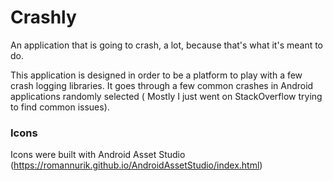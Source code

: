 
# Crashly
An application that is going to crash, a lot, because that's what it's meant to do.

This application is designed in order to be a platform to play with a few crash logging libraries.
It goes through a few common crashes in Android applications randomly selected ( Mostly I just went on StackOverflow trying to find common issues).



### Icons

Icons were built with Android Asset Studio (https://romannurik.github.io/AndroidAssetStudio/index.html)


